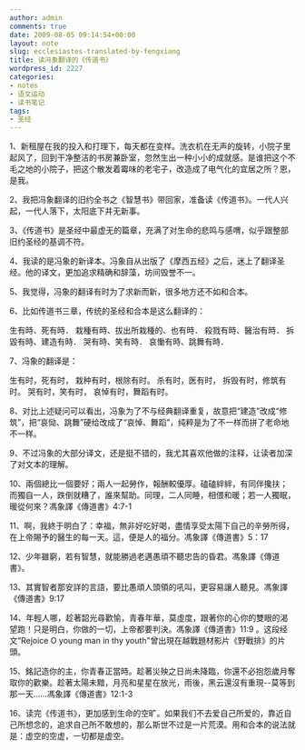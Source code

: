```yaml
---
author: admin
comments: true
date: 2009-08-05 09:14:54+00:00
layout: note
slug: ecclesiastes-translated-by-fengxiang
title: 读冯象翻译的《传道书》
wordpress_id: 2227
categories:
- notes
- 语文运动
- 读书笔记
tags:
- 圣经
---
```


1、新租屋在我的投入和打理下，每天都在变样。洗衣机在无声的旋转，小院子里起风了，回到干净整洁的书房兼卧室，忽然生出一种小小的成就感。是谁把这个不毛之地的小院子，把这个散发着霉味的老宅子，改造成了电气化的宜居之所？恩，是我。

2、我把冯象翻译的旧约全书之《智慧书》带回家，准备读《传道书》。一代人兴起，一代人落下，太阳底下并无新事。

3、《传道书》是圣经中最虚无的篇章，充满了对生命的悲鸣与感喟，似乎跟整部旧约圣经的基调不符。

4、我读的是冯象的新译本。冯象自从出版了《摩西五经》之后，迷上了翻译圣经。他的译文，更加追求精确和辞藻，坊间毁誉不一。

5、我觉得，冯象的翻译有时为了求新而新，很多地方还不如和合本。

6、比如传道书三章，传统的圣经和合本是这么翻译的：

生有時、死有時．
栽種有時、拔出所栽種的、也有時．
殺戮有時、醫治有時．
拆毀有時、建造有時．
哭有時、笑有時．
哀慟有時、跳舞有時．

7、冯象的翻译是：

生有时，死有时，
栽种有时，根除有时。
杀有时，医有时，
拆毁有时，修筑有时。
哭有时，笑有时，
哀悼有时，舞蹈有时。

8、对比上述疑问可以看出，冯象为了不与经典翻译重复，故意把“建造”改成“修筑”，把“哀恸、跳舞”硬给改成了“哀悼、舞蹈”，纯粹是为了不一样而拼了老命地不一样。

9、不过冯象的大部分译文，还是挺不错的，我尤其喜欢他做的注释，让读者加深了对文本的理解。

10、兩個總比一個要好；兩人一起勞作，報酬較優厚。磕磕絆絆，有同伴攙扶；而獨自一人，跌倒就糟了，誰來幫助。同理，二人同睡，相偎和暖；若一人獨眠，暖從何來？馮象譯《傳道書》4:7-1

11、啊，我終于明白了：幸福，無非好吃好喝，盡情享受太陽下自己的辛勞所得，在上帝賜予的醫生的每一天。這，便是人的福分。馮象譯《傳道書》5：17 

12、少年雖窮，若有智慧，就能勝過老邁愚頑不聽忠告的昏君。馮象譯《傳道書》。

13、其實智者那安詳的言語，要比愚頑人頭領的吼叫，更容易讓人聽見。馮象譯《傳道書》9:17 

14、年輕人哪，趁著韶光尋歡愉，青春年華，莫虛度，跟著你的心你的雙眼的渴望跑！只是明白，你做的一切，上帝都要判決。馮象譯《傳道書》11:9 。这段经文“Rejoice O young man in thy youth"曾出現在越戰題材影片《野戰排》的片頭。

15、銘記造你的主，你青春正當時。趁著災殃之日尚未降臨，你還不必抱怨歲月奪取你的歡樂。趁著太陽未黯，月亮和星星在放光，雨後，黑云還沒有重現--莫等到那一天……馮象譯《傳道書》12:1-3 

16、读完《传道书》，更加感到生命的空旷。如果我们不去爱自己所爱的，靠近自己所想念的，追求自己所不敢想的，那么斯世不过是一片荒漠。用和合本的说法就是：虚空的空虚，一切都是虚空。



